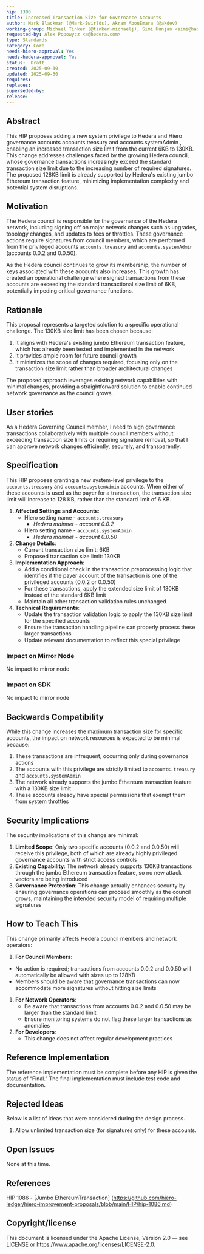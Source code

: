```yaml
---
hip: 1300 
title: Increased Transaction Size for Governance Accounts
author: Mark Blackman (@Mark-Swirlds), Akram AbouEmara (@akdev)
working-group: Michael Tinker (@tinker-michaelj), Simi Hunjan <simi@hashgraph.com>
requested-by: Alex Popowycz <a@hedera.com> 
type: Standards
category: Core
needs-hiero-approval: Yes 
needs-hedera-approval: Yes
status:  Draft
created: 2025-09-30 
updated: 2025-09-30
requires: 
replaces: 
superseded-by: 
release: 
---
```


## Abstract

This HIP proposes adding a new system privilege to Hedera and Hiero governance accounts accounts.treasury and accounts.systemAdmin , enabling an increased transaction size limit from the current 6KB to 130KB. This change addresses challenges faced by the growing Hedera council, whose governance transactions increasingly exceed the standard transaction size limit due to the increasing number of required signatures. The proposed 128KB limit is already supported by Hedera's existing jumbo Ethereum transaction feature, minimizing implementation complexity and potential system disruptions.

## Motivation

The Hedera council is responsible for the governance of the Hedera network, including signing off on major network changes such as upgrades, topology changes, and updates to fees or throttles. These governance actions require signatures from council members, which are performed from the privileged accounts `accounts.treasury` and `accounts.systemAdmin` (accounts 0.0.2 and 0.0.50).

As the Hedera council continues to grow its membership, the number of keys associated with these accounts also increases. This growth has created an operational challenge where signed transactions from these accounts are exceeding the standard transactional size limit of 6KB, potentially impeding critical governance functions.

## Rationale

This proposal represents a targeted solution to a specific operational challenge. The 130KB size limit has been chosen because:

1. It aligns with Hedera's existing jumbo Ethereum transaction feature, which has already been tested and implemented in the network
2. It provides ample room for future council growth
3. It minimizes the scope of changes required, focusing only on the transaction size limit rather than broader architectural changes

The proposed approach leverages existing network capabilities with minimal changes, providing a straightforward solution to enable continued network governance as the council grows.

## User stories

As a Hedera Governing Council member, I need to sign governance transactions collaboratively with multiple council members without exceeding transaction size limits or requiring signature removal, so that I can approve network changes efficiently, securely, and transparently.

## Specification

This HIP proposes granting a new system-level privilege to the `accounts.treasury` and `accounts.systemAdmin` accounts. When either of these accounts is used as the payer for a transaction, the transaction size limit will increase to 128 KB, rather than the standard limit of 6 KB.

1. **Affected Settings and Accounts**:
    - Hiero  setting name - `accounts.treasury`
        - *Hedera mainnet - account 0.0.2*
    - Hiero setting name -  `accounts.systemAdmin`
        - *Hedera mainnet  - account 0.0.50*
2. **Change Details**:
    - Current transaction size limit: 6KB
    - Proposed transaction size limit: 130KB
3. **Implementation Approach**:
    - Add a conditional check in the transaction preprocessing logic that identifies if the payer account of the transaction is one of the privileged accounts (0.0.2 or 0.0.50)
    - For these transactions, apply the extended size limit of 130KB instead of the standard 6KB limit
    - Maintain all other transaction validation rules unchanged
4. **Technical Requirements**:
    - Update the transaction validation logic to apply the 130KB size limit for the specified accounts
    - Ensure the transaction handling pipeline can properly process these larger transactions
    - Update relevant documentation to reflect this special privilege

### Impact on Mirror Node

No impact to mirror node

### Impact on SDK

No impact to mirror node
 
## Backwards Compatibility

While this change increases the maximum transaction size for specific accounts, the impact on network resources is expected to be minimal because:

1. These transactions are infrequent, occurring only during governance actions
2. The accounts with this privilege are strictly limited to `accounts.treasury` and `accounts.systemAdmin` 
3. The network already supports the jumbo Ethereum transaction feature with a 130KB size limit
4. These accounts already have special permissions that exempt them from system throttles

## Security Implications

The security implications of this change are minimal:

1. **Limited Scope**: Only two specific accounts (0.0.2 and 0.0.50) will receive this privilege, both of which are already highly privileged governance accounts with strict access controls
2. **Existing Capability**: The network already supports 130KB transactions through the jumbo Ethereum transaction feature, so no new attack vectors are being introduced
3. **Governance Protection**: This change actually enhances security by ensuring governance operations can proceed smoothly as the council grows, maintaining the intended security model of requiring multiple signatures

## How to Teach This

This change primarily affects Hedera council members and network operators:

1. **For Council Members**:
- No action is required; transactions from accounts 0.0.2 and 0.0.50 will automatically be allowed with sizes up to 128KB
- Members should be aware that governance transactions can now accommodate more signatures without hitting size limits
1. **For Network Operators**:
    - Be aware that transactions from accounts 0.0.2 and 0.0.50 may be larger than the standard limit
    - Ensure monitoring systems do not flag these larger transactions as anomalies
2. **For Developers**:
    - This change does not affect regular development practices

## Reference Implementation
The reference implementation must be complete before any HIP is given the status
of “Final.” The final implementation must include test code and documentation.

## Rejected Ideas
Below is a list of ideas that were considered during the design process.

1. Allow unlimited transaction size (for signatures only) for these accounts.

## Open Issues

None at this time.

## References

HIP 1086 - [Jumbo EthereumTransaction] (https://github.com/hiero-ledger/hiero-improvement-proposals/blob/main/HIP/hip-1086.md)

## Copyright/license
This document is licensed under the Apache License, Version 2.0 —
see [LICENSE](../LICENSE) or <https://www.apache.org/licenses/LICENSE-2.0>.
